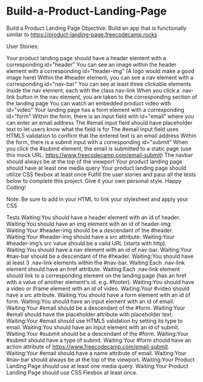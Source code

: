 # Build-a-Product-Landing-Page
Build a Product Landing Page
Objective: Build an app that is functionally similar to https://product-landing-page.freecodecamp.rocks

User Stories:

Your product landing page should have a header element with a corresponding id="header"
You can see an image within the header element with a corresponding id="header-img" (A logo would make a good image here)
Within the #header element, you can see a nav element with a corresponding id="nav-bar"
You can see at least three clickable elements inside the nav element, each with the class nav-link
When you click a .nav-link button in the nav element, you are taken to the corresponding section of the landing page
You can watch an embedded product video with id="video"
Your landing page has a form element with a corresponding id="form"
Within the form, there is an input field with id="email" where you can enter an email address
The #email input field should have placeholder text to let users know what the field is for
The #email input field uses HTML5 validation to confirm that the entered text is an email address
Within the form, there is a submit input with a corresponding id="submit"
When you click the #submit element, the email is submitted to a static page (use this mock URL: https://www.freecodecamp.com/email-submit)
The navbar should always be at the top of the viewport
Your product landing page should have at least one media query
Your product landing page should utilize CSS flexbox at least once
Fulfill the user stories and pass all the tests below to complete this project. Give it your own personal style. Happy Coding!

Note: Be sure to add <link rel="stylesheet" href="styles.css"> in your HTML to link your stylesheet and apply your CSS

Tests
Waiting:You should have a header element with an id of header.
Waiting:You should have an img element with an id of header-img.
Waiting:Your #header-img should be a descendant of the #header.
Waiting:Your #header-img should have a src attribute.
Waiting:Your #header-img’s src value should be a valid URL (starts with http).
Waiting:You should have a nav element with an id of nav-bar.
Waiting:Your #nav-bar should be a descendant of the #header.
Waiting:You should have at least 3 .nav-link elements within the #nav-bar.
Waiting:Each .nav-link element should have an href attribute.
Waiting:Each .nav-link element should link to a corresponding element on the landing page (has an href with a value of another element's id. e.g. #footer).
Waiting:You should have a video or iframe element with an id of video.
Waiting:Your #video should have a src attribute.
Waiting:You should have a form element with an id of form.
Waiting:You should have an input element with an id of email.
Waiting:Your #email should be a descendant of the #form.
Waiting:Your #email should have the placeholder attribute with placeholder text.
Waiting:Your #email should use HTML5 validation by setting its type to email.
Waiting:You should have an input element with an id of submit.
Waiting:Your #submit should be a descendant of the #form.
Waiting:Your #submit should have a type of submit.
Waiting:Your #form should have an action attribute of https://www.freecodecamp.com/email-submit.
Waiting:Your #email should have a name attribute of email.
Waiting:Your #nav-bar should always be at the top of the viewport.
Waiting:Your Product Landing Page should use at least one media query.
Waiting:Your Product Landing Page should use CSS Flexbox at least once.
